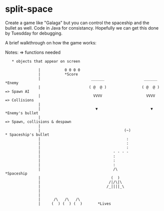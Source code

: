 # split-space
Create a game like "Galaga" but you can control the spaceship and the bullet as well. Code in Java for consistancy. Hopefully we can get this done by Tuesdday for debugging.

A brief walkthrough on how the game works:

Notes: => functions needed

       * objects that appear on screen

                   |           0 0 0 0
                   |           *Score
                   |                       ______                  ______     *Enemy
                   |                      ( @  @ )                ( @  @ )   => Spawn AI 
                   |                        VVVV                    VVVV     => Collisions
                   |                                
                   |                         ▼                        ▼      *Enemy's bullet 
                   |                                                        => Spawn, collisions & despawn
                   |                                                  
                   |                                      (~)               * Spaceship's bullet
                   |                                       :      
                   |                                       :
                   |                                       :
                   |                                 - - - -
                   |                                 : 
                   |                                 :
                   |                                 :
                   |                                 /\                          *Spaceship
                   |                                (  )
                   |                               /|/\|\
                   |                              /_||||_\
                   |
                   |
                   |      /\   /\   /\
                   |     (  ) (  ) (  )       *Lives
                   
